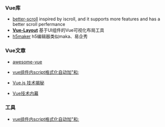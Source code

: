### Vue库

* [better-scroll](https://github.com/ustbhuangyi/better-scroll) inspired by iscroll, and it supports more features and has a better scroll perfermance
* [**Vue-Layout**](https://github.com/jaweii/Vue-Layout) 基于UI组件的Vue可视化布局工具
* [h5maker](https://github.com/zhengguorong/h5maker) h5编辑器类似maka、易企秀

### Vue文章

* [awesome-vue](https://github.com/vuejs/awesome-vue)

* [vue组件内script格式化自动加"和;](https://github.com/vuejs/vetur/issues/483)

* [Vue.js 技术揭秘](https://ustbhuangyi.github.io/vue-analysis/)

* [Vue技术内幕](http://hcysun.me/vue-design/)

### 工具

* [vue组件内script格式化自动加"和;](https://github.com/vuejs/vetur/issues/483)



